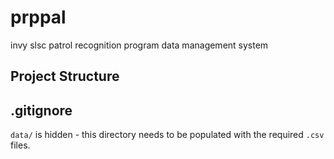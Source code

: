 # prppal

invy slsc patrol recognition program data management system

## Project Structure

## .gitignore 

`data/` is hidden - this directory needs to be populated with the required `.csv` files.
